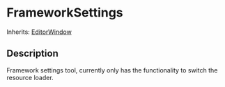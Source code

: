 # FrameworkSettings

Inherits: [EditorWindow](https://docs.unity3d.com/2022.3/Documentation/ScriptReference/EditorWindow.html)

## Description

Framework settings tool, currently only has the functionality to switch the resource loader.
